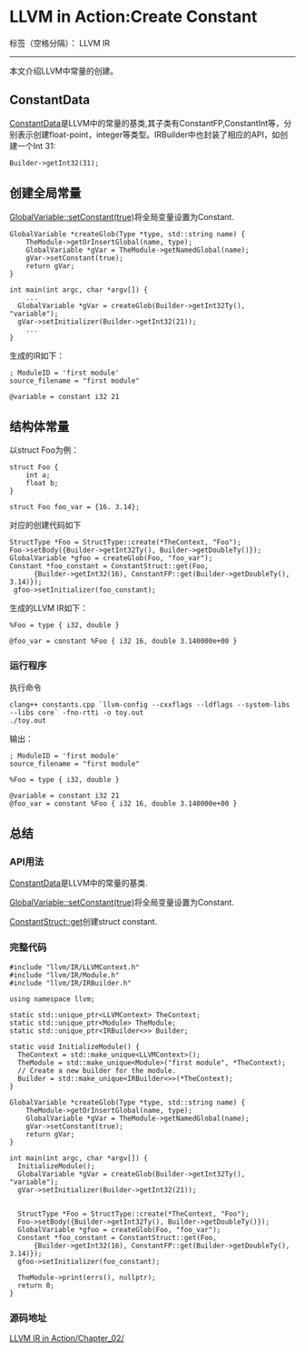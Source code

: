 ﻿# LLVM in Action:Create Constant

标签（空格分隔）： LLVM IR

---

本文介绍LLVM中常量的创建。
## ConstantData
[ConstantData](https://llvm.org/doxygen/classllvm_1_1ConstantData.html)是LLVM中的常量的基类,其子类有ConstantFP,ConstantInt等，分别表示创建float-point，integer等类型。IRBuilder中也封装了相应的API，如创建一个Int 31:
```
Builder->getInt32(31);
```

## 创建全局常量
[GlobalVariable::setConstant(true)](https://llvm.org/doxygen/classllvm_1_1GlobalVariable.html#a40ae67d31da67ca17ed016839faf3390)将全局变量设置为Constant.
```
GlobalVariable *createGlob(Type *type, std::string name) {
    TheModule->getOrInsertGlobal(name, type);
    GlobalVariable *gVar = TheModule->getNamedGlobal(name);
    gVar->setConstant(true);
    return gVar;
}

int main(int argc, char *argv[]) {
    ...
  GlobalVariable *gVar = createGlob(Builder->getInt32Ty(), "variable");
  gVar->setInitializer(Builder->getInt32(21));
    ...
}

```
生成的IR如下：
```
; ModuleID = 'first module'
source_filename = "first module"

@variable = constant i32 21
```
## 结构体常量
以struct Foo为例：
```
struct Foo {
    int a;
    float b;
}

struct Foo foo_var = {16. 3.14};
```
对应的创建代码如下
```
StructType *Foo = StructType::create(*TheContext, "Foo");
Foo->setBody({Builder->getInt32Ty(), Builder->getDoubleTy()});
GlobalVariable *gfoo = createGlob(Foo, "foo_var");
Constant *foo_constant = ConstantStruct::get(Foo, 
      {Builder->getInt32(16), ConstantFP::get(Builder->getDoubleTy(), 3.14)}); 
 gfoo->setInitializer(foo_constant);
```
生成的LLVM IR如下：
```
%Foo = type { i32, double }

@foo_var = constant %Foo { i32 16, double 3.140000e+00 }
```

### 运行程序
执行命令
```
clang++ constants.cpp `llvm-config --cxxflags --ldflags --system-libs --libs core` -fno-rtti -o toy.out
./toy.out
```
输出：
```
; ModuleID = 'first module'
source_filename = "first module"

%Foo = type { i32, double }

@variable = constant i32 21
@foo_var = constant %Foo { i32 16, double 3.140000e+00 }
```


## 总结
### API用法
[ConstantData](https://llvm.org/doxygen/classllvm_1_1ConstantData.html)是LLVM中的常量的基类.

[GlobalVariable::setConstant(true)](https://llvm.org/doxygen/classllvm_1_1GlobalVariable.html#a40ae67d31da67ca17ed016839faf3390)将全局变量设置为Constant.

[ConstantStruct::get](https://llvm.org/doxygen/classllvm_1_1ConstantStruct.html#a0864b95d3bc8c73f28141ac093e7eccb)创建struct constant.
### 完整代码
```
#include "llvm/IR/LLVMContext.h"
#include "llvm/IR/Module.h"
#include "llvm/IR/IRBuilder.h"

using namespace llvm;

static std::unique_ptr<LLVMContext> TheContext;
static std::unique_ptr<Module> TheModule;
static std::unique_ptr<IRBuilder<>> Builder;

static void InitializeModule() {
  TheContext = std::make_unique<LLVMContext>();
  TheModule = std::make_unique<Module>("first module", *TheContext);
  // Create a new builder for the module.
  Builder = std::make_unique<IRBuilder<>>(*TheContext);
}

GlobalVariable *createGlob(Type *type, std::string name) {
    TheModule->getOrInsertGlobal(name, type);
    GlobalVariable *gVar = TheModule->getNamedGlobal(name);
    gVar->setConstant(true);
    return gVar;
}

int main(int argc, char *argv[]) {
  InitializeModule();
  GlobalVariable *gVar = createGlob(Builder->getInt32Ty(), "variable");
  gVar->setInitializer(Builder->getInt32(21));


  StructType *Foo = StructType::create(*TheContext, "Foo");
  Foo->setBody({Builder->getInt32Ty(), Builder->getDoubleTy()});
  GlobalVariable *gfoo = createGlob(Foo, "foo_var");
  Constant *foo_constant = ConstantStruct::get(Foo, 
      {Builder->getInt32(16), ConstantFP::get(Builder->getDoubleTy(), 3.14)}); 
  gfoo->setInitializer(foo_constant);

  TheModule->print(errs(), nullptr);
  return 0;
}
```

### 源码地址

[LLVM IR in Action/Chapter_02/](https://github.com/bigconvience/llvm-ir-in-action/blob/main/Chapter_02/constants.cpp)





